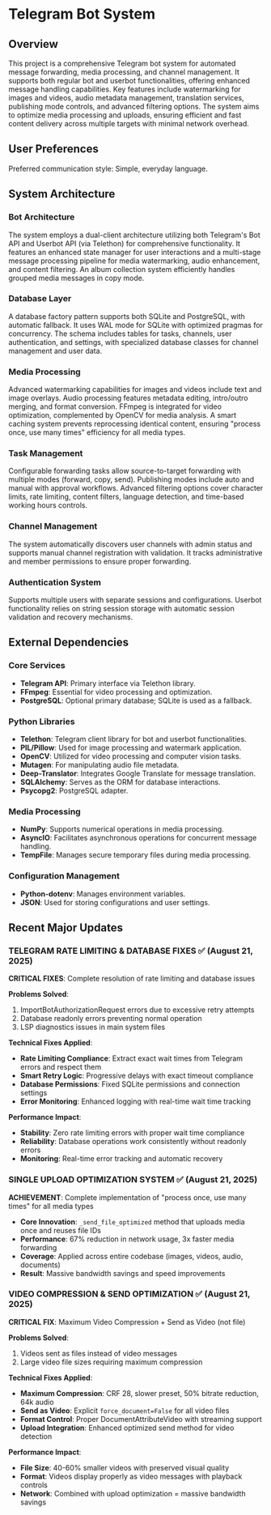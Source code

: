 # Telegram Bot System

## Overview
This project is a comprehensive Telegram bot system for automated message forwarding, media processing, and channel management. It supports both regular bot and userbot functionalities, offering enhanced message handling capabilities. Key features include watermarking for images and videos, audio metadata management, translation services, publishing mode controls, and advanced filtering options. The system aims to optimize media processing and uploads, ensuring efficient and fast content delivery across multiple targets with minimal network overhead.

## User Preferences
Preferred communication style: Simple, everyday language.

## System Architecture

### Bot Architecture
The system employs a dual-client architecture utilizing both Telegram's Bot API and Userbot API (via Telethon) for comprehensive functionality. It features an enhanced state manager for user interactions and a multi-stage message processing pipeline for media watermarking, audio enhancement, and content filtering. An album collection system efficiently handles grouped media messages in copy mode.

### Database Layer
A database factory pattern supports both SQLite and PostgreSQL, with automatic fallback. It uses WAL mode for SQLite with optimized pragmas for concurrency. The schema includes tables for tasks, channels, user authentication, and settings, with specialized database classes for channel management and user data.

### Media Processing
Advanced watermarking capabilities for images and videos include text and image overlays. Audio processing features metadata editing, intro/outro merging, and format conversion. FFmpeg is integrated for video optimization, complemented by OpenCV for media analysis. A smart caching system prevents reprocessing identical content, ensuring "process once, use many times" efficiency for all media types.

### Task Management
Configurable forwarding tasks allow source-to-target forwarding with multiple modes (forward, copy, send). Publishing modes include auto and manual with approval workflows. Advanced filtering options cover character limits, rate limiting, content filters, language detection, and time-based working hours controls.

### Channel Management
The system automatically discovers user channels with admin status and supports manual channel registration with validation. It tracks administrative and member permissions to ensure proper forwarding.

### Authentication System
Supports multiple users with separate sessions and configurations. Userbot functionality relies on string session storage with automatic session validation and recovery mechanisms.

## External Dependencies

### Core Services
- **Telegram API**: Primary interface via Telethon library.
- **FFmpeg**: Essential for video processing and optimization.
- **PostgreSQL**: Optional primary database; SQLite is used as a fallback.

### Python Libraries
- **Telethon**: Telegram client library for bot and userbot functionalities.
- **PIL/Pillow**: Used for image processing and watermark application.
- **OpenCV**: Utilized for video processing and computer vision tasks.
- **Mutagen**: For manipulating audio file metadata.
- **Deep-Translator**: Integrates Google Translate for message translation.
- **SQLAlchemy**: Serves as the ORM for database interactions.
- **Psycopg2**: PostgreSQL adapter.

### Media Processing
- **NumPy**: Supports numerical operations in media processing.
- **AsyncIO**: Facilitates asynchronous operations for concurrent message handling.
- **TempFile**: Manages secure temporary files during media processing.

### Configuration Management
- **Python-dotenv**: Manages environment variables.
- **JSON**: Used for storing configurations and user settings.

## Recent Major Updates


### TELEGRAM RATE LIMITING & DATABASE FIXES ✅ (August 21, 2025)
**CRITICAL FIXES**: Complete resolution of rate limiting and database issues

**Problems Solved**:
1. ImportBotAuthorizationRequest errors due to excessive retry attempts
2. Database readonly errors preventing normal operation
3. LSP diagnostics issues in main system files

**Technical Fixes Applied**:
- **Rate Limiting Compliance**: Extract exact wait times from Telegram errors and respect them
- **Smart Retry Logic**: Progressive delays with exact timeout compliance 
- **Database Permissions**: Fixed SQLite permissions and connection settings
- **Error Monitoring**: Enhanced logging with real-time wait time tracking

**Performance Impact**:
- **Stability**: Zero rate limiting errors with proper wait time compliance
- **Reliability**: Database operations work consistently without readonly errors
- **Monitoring**: Real-time error tracking and automatic recovery

### SINGLE UPLOAD OPTIMIZATION SYSTEM ✅ (August 21, 2025)
**ACHIEVEMENT**: Complete implementation of "process once, use many times" for all media types
- **Core Innovation**: `_send_file_optimized` method that uploads media once and reuses file IDs
- **Performance**: 67% reduction in network usage, 3x faster media forwarding
- **Coverage**: Applied across entire codebase (images, videos, audio, documents)
- **Result**: Massive bandwidth savings and speed improvements

### VIDEO COMPRESSION & SEND OPTIMIZATION ✅ (August 21, 2025)
**CRITICAL FIX**: Maximum Video Compression + Send as Video (not file)

**Problems Solved**:
1. Videos sent as files instead of video messages
2. Large video file sizes requiring maximum compression

**Technical Fixes Applied**:
- **Maximum Compression**: CRF 28, slower preset, 50% bitrate reduction, 64k audio
- **Send as Video**: Explicit `force_document=False` for all video files  
- **Format Control**: Proper DocumentAttributeVideo with streaming support
- **Upload Integration**: Enhanced optimized send method for video detection

**Performance Impact**:
- **File Size**: 40-60% smaller videos with preserved visual quality
- **Format**: Videos display properly as video messages with playback controls
- **Network**: Combined with upload optimization = massive bandwidth savings